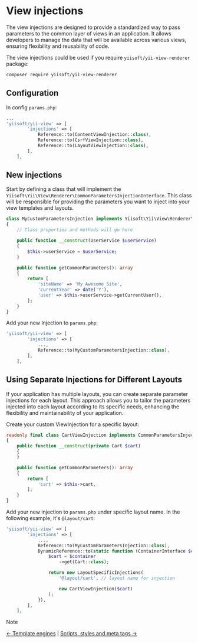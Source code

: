 # View injections

The view injections are designed to provide a standardized way to pass
parameters to the common layer of views in an application. It allows
developers to manage the data that will be available across various views,
ensuring flexibility and reusability of code.

The view injections could be used if you require `yiisoft/yii-view-renderer`
package:


```sh
composer require yiisoft/yii-view-renderer
```

## Configuration

In config `params.php`:


```php
...
'yiisoft/yii-view' => [
        'injections' => [
            Reference::to(ContentViewInjection::class),
            Reference::to(CsrfViewInjection::class),
            Reference::to(LayoutViewInjection::class),
        ],
    ],
```

## New injections

Start by defining a class that will implement the
`Yiisoft\Yii\View\Renderer\CommonParametersInjectionInterface`. This class
will be responsible for providing the parameters you want to inject into
your view templates and layouts.

```php
class MyCustomParametersInjection implements Yiisoft\Yii\View\Renderer\CommonParametersInjectionInterface
{
    // Class properties and methods will go here

    public function __construct(UserService $userService)
    {
        $this->userService = $userService;
    }

    public function getCommonParameters(): array
    {
        return [
            'siteName' => 'My Awesome Site',
            'currentYear' => date('Y'),
            'user' => $this->userService->getCurrentUser(),
        ];
    }
}
```

Add your new Injection to `params.php`:

```php
'yiisoft/yii-view' => [
        'injections' => [
            ...,
            Reference::to(MyCustomParametersInjection::class),
        ],
    ],
```

## Using Separate Injections for Different Layouts

If your application has multiple layouts, you can create separate parameter
injections for each layout. This approach allows you to tailor the
parameters injected into each layout according to its specific needs,
enhancing the flexibility and maintainability of your application.

Create your custom ViewInjection for a specific layout:

```php
readonly final class CartViewInjection implements CommonParametersInjectionInterface
{
    public function __construct(private Cart $cart)
    {
    }

    public function getCommonParameters(): array
    {
        return [
            'cart' => $this->cart,
        ];
    }
}
```

Add your new injection to `params.php` under specific layout name. In the
following example, it's `@layout/cart`:

```php
'yiisoft/yii-view' => [
        'injections' => [
            ...,
            Reference::to(MyCustomParametersInjection::class),
            DynamicReference::to(static function (ContainerInterface $container) {
                $cart = $container
                    ->get(Cart::class);

                return new LayoutSpecificInjections(
                    '@layout/cart', // layout name for injection

                    new CartViewInjection($cart)
                );
            }),
        ],
    ],
```

> [!NOTE]
> [← Template engines](template-engines.md) |
> [Scripts, styles and meta tags →](script-style-meta.md)
